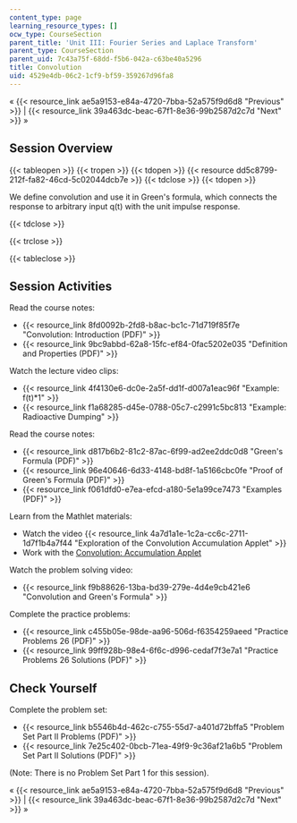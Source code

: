 ```yaml
---
content_type: page
learning_resource_types: []
ocw_type: CourseSection
parent_title: 'Unit III: Fourier Series and Laplace Transform'
parent_type: CourseSection
parent_uid: 7c43a75f-68dd-f5b6-042a-c63be40a5296
title: Convolution
uid: 4529e4db-06c2-1cf9-bf59-359267d96fa8
---
```


« {{< resource_link ae5a9153-e84a-4720-7bba-52a575f9d6d8 "Previous" >}} | {{< resource_link 39a463dc-beac-67f1-8e36-99b2587d2c7d "Next" >}} »

Session Overview
----------------

{{< tableopen >}}
{{< tropen >}}
{{< tdopen >}}
{{< resource dd5c8799-212f-fa82-46cd-5c02044dcb7e >}}
{{< tdclose >}}
{{< tdopen >}}


We define convolution and use it in Green's formula, which connects the response to arbitrary input q(t) with the unit impulse response.


{{< tdclose >}}

{{< trclose >}}

{{< tableclose >}}

Session Activities
------------------

Read the course notes:

*   {{< resource_link 8fd0092b-2fd8-b8ac-bc1c-71d719f85f7e "Convolution: Introduction (PDF)" >}}
*   {{< resource_link 9bc9abbd-62a8-15fc-ef84-0fac5202e035 "Definition and Properties (PDF)" >}}

Watch the lecture video clips:

*   {{< resource_link 4f4130e6-dc0e-2a5f-dd1f-d007a1eac96f "Example: f(t)\*1" >}}
*   {{< resource_link f1a68285-d45e-0788-05c7-c2991c5bc813 "Example: Radioactive Dumping" >}}

Read the course notes:

*   {{< resource_link d817b6b2-81c2-87ac-6f99-ad2ee2ddc0d8 "Green's Formula (PDF)" >}}
*   {{< resource_link 96e40646-6d33-4148-bd8f-1a5166cbc0fe "Proof of Green's Formula (PDF)" >}}
*   {{< resource_link f061dfd0-e7ea-efcd-a180-5e1a99ce7473 "Examples (PDF)" >}}

Learn from the Mathlet materials:

*   Watch the video {{< resource_link 4a7d1a1e-1c2a-cc6c-2711-1d7f1b4a7f44 "Exploration of the Convolution Accumulation Applet" >}}
*   Work with the [Convolution: Accumulation Applet](/ans7870/18/18.03SC/convAccum.html "Open in a new window.")

Watch the problem solving video:

*   {{< resource_link f9b88626-13ba-bd39-279e-4d4e9cb421e6 "Convolution and Green's Formula" >}}

Complete the practice problems:

*   {{< resource_link c455b05e-98de-aa96-506d-f6354259aeed "Practice Problems 26 (PDF)" >}}
*   {{< resource_link 99ff928b-98e4-6f6c-d996-cedaf7f3e7a1 "Practice Problems 26 Solutions (PDF)" >}}

Check Yourself
--------------

Complete the problem set:

*   {{< resource_link b5546b4d-462c-c755-55d7-a401d72bffa5 "Problem Set Part II Problems (PDF)" >}}
*   {{< resource_link 7e25c402-0bcb-71ea-49f9-9c36af21a6b5 "Problem Set Part II Solutions (PDF)" >}}

(Note: There is no Problem Set Part 1 for this session).

« {{< resource_link ae5a9153-e84a-4720-7bba-52a575f9d6d8 "Previous" >}} | {{< resource_link 39a463dc-beac-67f1-8e36-99b2587d2c7d "Next" >}} »
